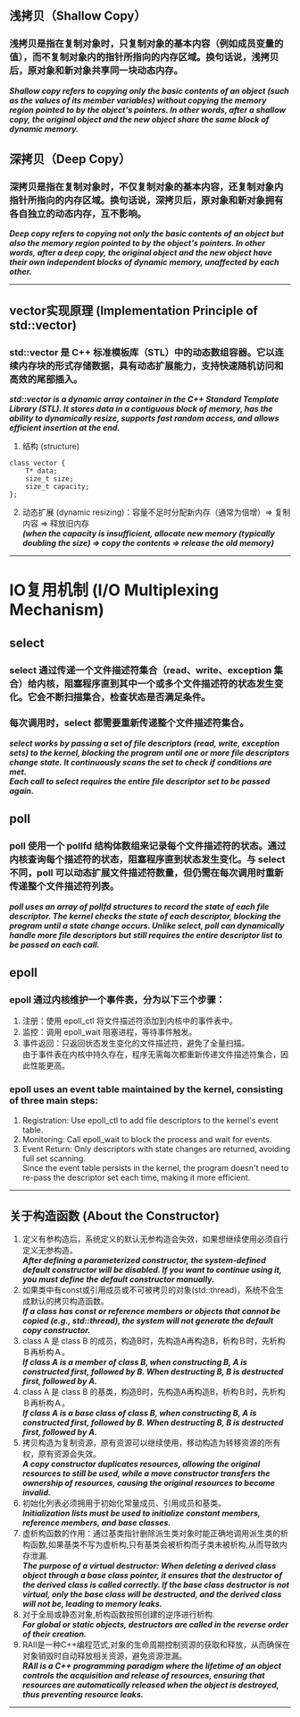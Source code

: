 ## 浅拷贝（Shallow Copy）
### 浅拷贝是指在复制对象时，只复制对象的基本内容（例如成员变量的值），而不复制对象内的指针所指向的内存区域。换句话说，浅拷贝后，原对象和新对象共享同一块动态内存。
***Shallow copy refers to copying only the basic contents of an object (such as the values of its member variables) without copying the memory region pointed to by the object's pointers. In other words, after a shallow copy, the original object and the new object share the same block of dynamic memory.***

## 深拷贝（Deep Copy）
### 深拷贝是指在复制对象时，不仅复制对象的基本内容，还复制对象内指针所指向的内存区域。换句话说，深拷贝后，原对象和新对象拥有各自独立的动态内存，互不影响。
***Deep copy refers to copying not only the basic contents of an object but also the memory region pointed to by the object's pointers. In other words, after a deep copy, the original object and the new object have their own independent blocks of dynamic memory, unaffected by each other.***

---

## vector实现原理 (Implementation Principle of std::vector)
### std::vector 是 C++ 标准模板库（STL）中的动态数组容器。它以连续内存块的形式存储数据，具有动态扩展能力，支持快速随机访问和高效的尾部插入。
***std::vector is a dynamic array container in the C++ Standard Template Library (STL). It stores data in a contiguous block of memory, has the ability to dynamically resize, supports fast random access, and allows efficient insertion at the end.***

1. 结构 (structure)
```
class vector {
    T* data;
    size_t size;
    size_t capacity;
};
```
2. 动态扩展 (dynamic resizing)：容量不足时分配新内存（通常为倍增）=> 复制内容 => 释放旧内存  
***(when the capacity is insufficient, allocate new memory (typically doubling the size) => copy the contents => release the old memory)***

---

# IO复用机制 (I/O Multiplexing Mechanism)
## select
### select 通过传递一个文件描述符集合（read、write、exception 集合）给内核，阻塞程序直到其中一个或多个文件描述符的状态发生变化。它会不断扫描集合，检查状态是否满足条件。
### 每次调用时，select 都需要重新传递整个文件描述符集合。
***select works by passing a set of file descriptors (read, write, exception sets) to the kernel, blocking the program until one or more file descriptors change state. It continuously scans the set to check if conditions are met.***  
***Each call to select requires the entire file descriptor set to be passed again.***

## poll
### poll 使用一个 pollfd 结构体数组来记录每个文件描述符的状态。通过内核查询每个描述符的状态，阻塞程序直到状态发生变化。与 select 不同，poll 可以动态扩展文件描述符数量，但仍需在每次调用时重新传递整个文件描述符列表。
***poll uses an array of pollfd structures to record the state of each file descriptor. The kernel checks the state of each descriptor, blocking the program until a state change occurs. Unlike select, poll can dynamically handle more file descriptors but still requires the entire descriptor list to be passed on each call.***

## epoll
### epoll 通过内核维护一个事件表，分为以下三个步骤：
1. 注册：使用 epoll_ctl 将文件描述符添加到内核中的事件表中。
2. 监控：调用 epoll_wait 阻塞进程，等待事件触发。 
3. 事件返回：只返回状态发生变化的文件描述符，避免了全量扫描。  
由于事件表在内核中持久存在，程序无需每次都重新传递文件描述符集合，因此性能更高。  
### epoll uses an event table maintained by the kernel, consisting of three main steps:
1. Registration: Use epoll_ctl to add file descriptors to the kernel's event table.
2. Monitoring: Call epoll_wait to block the process and wait for events.
3. Event Return: Only descriptors with state changes are returned, avoiding full set scanning.  
Since the event table persists in the kernel, the program doesn't need to re-pass the descriptor set each time, making it more efficient.

--- 

## 关于构造函数 (About the Constructor)
1. 定义有参构造后，系统定义的默认无参构造会失效，如果想继续使用必须自行定义无参构造。  
***After defining a parameterized constructor, the system-defined default constructor will be disabled. If you want to continue using it, you must define the default constructor manually.***
2. 如果类中有const或引用成员或不可被拷贝的对象(std::thread)，系统不会生成默认的拷贝构造函数。  
***If a class has const or reference members or objects that cannot be copied (e.g., std::thread), the system will not generate the default copy constructor.***
3. class A 是 class B 的成员，构造B时，先构造A再构造B，析构Ｂ时，先析构Ｂ再析构Ａ。  
***If class A is a member of class B, when constructing B, A is constructed first, followed by B. When destructing B, B is destructed first, followed by A.***
4. class A 是 class B 的基类，构造B时，先构造A再构造B，析构Ｂ时，先析构Ｂ再析构Ａ。  
***If class A is a base class of class B, when constructing B, A is constructed first, followed by B. When destructing B, B is destructed first, followed by A.***
5. 拷贝构造为复制资源，原有资源可以继续使用，移动构造为转移资源的所有权，原有资源会失效。  
***A copy constructor duplicates resources, allowing the original resources to still be used, while a move constructor transfers the ownership of resources, causing the original resources to become invalid.***
6. 初始化列表必须拥用于初始化常量成员、引用成员和基类。  
***Initialization lists must be used to initialize constant members, reference members, and base classes.***
7. 虚析构函数的作用：通过基类指针删除派生类对象时能正确地调用派生类的析构函数,如果基类不写为虚析构,只有基类会被析构而子类未被析构,从而导致内存泄漏.  
***The purpose of a virtual destructor: When deleting a derived class object through a base class pointer, it ensures that the destructor of the derived class is called correctly. If the base class destructor is not virtual, only the base class will be destructed, and the derived class will not be, leading to memory leaks.***
8. 对于全局或静态对象,析构函数按照创建的逆序进行析构.  
***For global or static objects, destructors are called in the reverse order of their creation.***
9. RAII是一种C++编程范式,对象的生命周期控制资源的获取和释放，从而确保在对象销毁时自动释放相关资源，避免资源泄漏。  
***RAII is a C++ programming paradigm where the lifetime of an object controls the acquisition and release of resources, ensuring that resources are automatically released when the object is destroyed, thus preventing resource leaks.***

--- 

